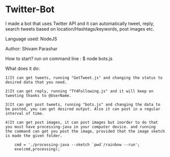 # Twitter-Bot
I made a bot that uses Twitter API and it can automatically tweet, reply, search tweets based on location/Hashtags/keywords, post images etc.

Language used: NodeJS

Author: Shivam Parashar

How to start?
	run on command line : 		$ node bots.js
	


What does it do:

	1)It can get tweets, running "GetTweet.js" and changing the status to desired data that you need.
	
	2)It can get reply, running "TY4Following.js" and it will keep on tweeting thanks to @UserName.
	
	3)It can get post tweets, running "bots.js" and changing the data to be posted, you can get desired output. Also it can post in a regular 		  interval of time.
	
	4)It can get post images, it can post images but inorder to do that you must have processing-java in your computer device. and running 		  the command can get you post the image, provided that the image sketch is made the given folder.
	
		cmd = './processing-java --sketch `pwd`/rainbow --run';
		exe(cmd,processing);
  
